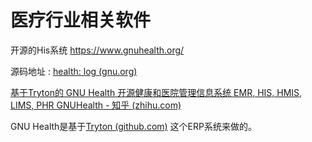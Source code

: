 # 医疗行业相关软件

开源的His系统 https://www.gnuhealth.org/

源码地址 :  [health: log (gnu.org)](http://hg.savannah.gnu.org/hgweb/health)

[基于Tryton的 GNU Health 开源健康和医院管理信息系统 EMR, HIS, HMIS, LIMS, PHR GNUHealth - 知乎 (zhihu.com)](https://zhuanlan.zhihu.com/p/518225353)

GNU Health是基于[Tryton (github.com)](https://github.com/tryton) 这个ERP系统来做的。

